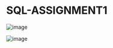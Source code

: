 # SQL-ASSIGNMENT1

![image](https://user-images.githubusercontent.com/109234037/194886270-4c25e4d8-f3ec-472f-834f-1ac0f26c1436.png)

![image](https://user-images.githubusercontent.com/109234037/194886457-80e7610d-7b76-4f99-a949-1b5e58a9ce51.png)

